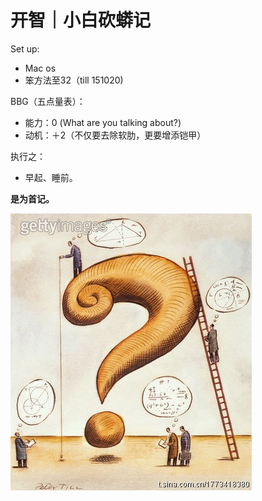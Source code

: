 # 开智｜小白砍蟒记
Set up:
 - Mac os
 - 笨方法至32（till 151020)

 
BBG（五点量表）：
- 能力：0 (What are you talking about?)
- 动机：＋2（不仅要去除软肋，更要增添铠甲）

执行之：
 - 早起、睡前。


 

**是为首记。**


![](IMG_1558.JPG)
